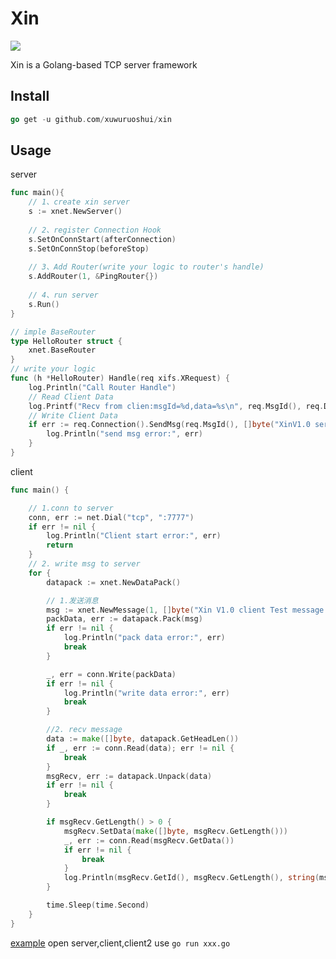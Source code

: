 # Xin
<a href="https://github.com/xuwuruoshui/xin/blob/main/LICENSE"><img src="https://img.shields.io/badge/LICENSE-GPL%203.0-blue"/></a>

Xin is a Golang-based TCP server framework

## Install
```go
go get -u github.com/xuwuruoshui/xin
```

## Usage
server
```go
func main(){
    // 1、create xin server
    s := xnet.NewServer()
    
    // 2、register Connection Hook
    s.SetOnConnStart(afterConnection)
    s.SetOnConnStop(beforeStop)
    
    // 3、Add Router(write your logic to router's handle)
    s.AddRouter(1, &PingRouter{})
    
    // 4、run server
    s.Run()
}

// imple BaseRouter
type HelloRouter struct {
    xnet.BaseRouter
}
// write your logic
func (h *HelloRouter) Handle(req xifs.XRequest) {
    log.Println("Call Router Handle")
    // Read Client Data
    log.Printf("Recv from clien:msgId=%d,data=%s\n", req.MsgId(), req.Data())
    // Write Client Data
    if err := req.Connection().SendMsg(req.MsgId(), []byte("XinV1.0 server Hello...")); err != nil {
        log.Println("send msg error:", err)
    }
}
```
client
```go
func main() {

	// 1.conn to server
	conn, err := net.Dial("tcp", ":7777")
	if err != nil {
		log.Println("Client start error:", err)
		return
	}
	// 2. write msg to server
	for {
		datapack := xnet.NewDataPack()

		// 1.发送消息
		msg := xnet.NewMessage(1, []byte("Xin V1.0 client Test message!!!"))
		packData, err := datapack.Pack(msg)
		if err != nil {
			log.Println("pack data error:", err)
			break
		}

		_, err = conn.Write(packData)
		if err != nil {
			log.Println("write data error:", err)
			break
		}

		//2. recv message
		data := make([]byte, datapack.GetHeadLen())
		if _, err := conn.Read(data); err != nil {
			break
		}
		msgRecv, err := datapack.Unpack(data)
		if err != nil {
			break
		}

		if msgRecv.GetLength() > 0 {
			msgRecv.SetData(make([]byte, msgRecv.GetLength()))
			_, err := conn.Read(msgRecv.GetData())
			if err != nil {
				break
			}
			log.Println(msgRecv.GetId(), msgRecv.GetLength(), string(msgRecv.GetData()))
		}

		time.Sleep(time.Second)
	}
}
```
[example](https://github.com/xuwuruoshui/xin/tree/main/test/xinv1.0)
open server,client,client2
use `go run xxx.go`

